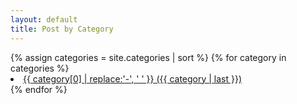 ```yaml
---
layout: default
title: Post by Category
---
```


<div>
    {% assign categories = site.categories | sort %}
    {% for category in categories %}
        <span class="site-tag">
            <li><a href="{{ category | first | slugify }}">
                    {{ category[0] | replace:'-', ' ' }} ({{ category | last }})
            </a></li>
        </span>
    {% endfor %}
</div>
